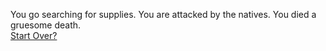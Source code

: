 You go searching for supplies. You are attacked by the natives. You died a gruesome death.  
[Start Over?](../README.md)